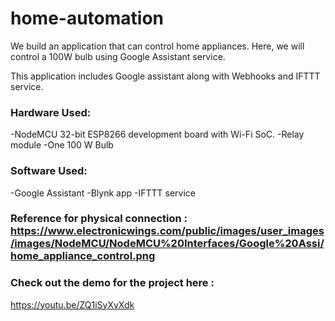 # home-automation

We build an application that can control home appliances. Here, we will control a 100W bulb using Google Assistant service.

This application includes Google assistant along with Webhooks and IFTTT service.

### Hardware Used:
-NodeMCU 32-bit ESP8266 development board with Wi-Fi SoC.
-Relay module
-One 100 W Bulb

### Software Used:
-Google Assistant
-Blynk app
-IFTTT service

### Reference for physical connection : https://www.electronicwings.com/public/images/user_images/images/NodeMCU/NodeMCU%20Interfaces/Google%20Assi/home_appliance_control.png

### Check out the demo for the project here : 
https://youtu.be/ZQ1iSyXyXdk
